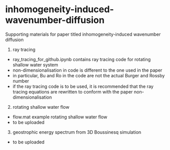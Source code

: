 # inhomogeneity-induced-wavenumber-diffusion
Supporting materials for paper titled inhomogeneity-induced wavenumber diffusion

1. ray tracing
- ray_tracing_for_github.ipynb contains ray tracing code for rotating shallow water system
- non-dimensionalisation in code is different to the one used in the paper
-  in particular, Bu and Ro in the code are not the actual Burger and Rossby number
-   if the ray tracing code is to be used, it is recommended that the ray tracing equations are rewritten to conform with the paper non-dimensionalisation

2. rotating shallow water flow
- flow.mat example rotating shallow water flow
- to be uploaded

3. geostrophic energy spectrum from 3D Boussinesq simulation
- to be uploaded
